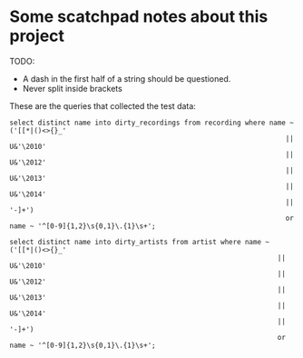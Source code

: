 Some scatchpad notes about this project
=======================================

TODO:

- A dash in the first half of a string should be questioned.
- Never split inside brackets


These are the queries that collected the test data:

```
select distinct name into dirty_recordings from recording where name ~ ('[[*|()<>{}_'
                                                                    || U&'\2010'
                                                                    || U&'\2012'
                                                                    || U&'\2013'
                                                                    || U&'\2014'
                                                                    || '-]+')
                                                                    or name ~ '^[0-9]{1,2}\s{0,1}\.{1}\s+';
```

```
select distinct name into dirty_artists from artist where name ~ ('[[*|()<>{}_'
                                                                  || U&'\2010'
                                                                  || U&'\2012'
                                                                  || U&'\2013'
                                                                  || U&'\2014'
                                                                  || '-]+')
                                                                  or name ~ '^[0-9]{1,2}\s{0,1}\.{1}\s+';
```
